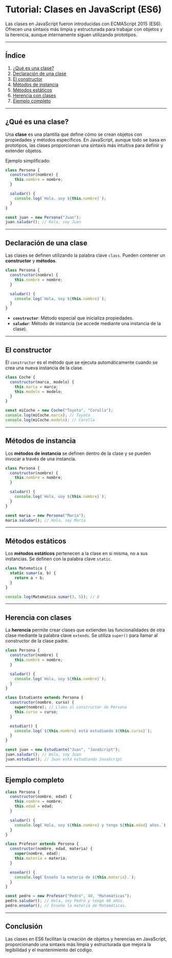 # Tutorial: Clases en JavaScript (ES6)

Las clases en JavaScript fueron introducidas con ECMAScript 2015 (ES6). Ofrecen una sintaxis más limpia y estructurada para trabajar con objetos y la herencia, aunque internamente siguen utilizando prototipos.

---

## Índice
1. [¿Qué es una clase?](#qué-es-una-clase)
2. [Declaración de una clase](#declaración-de-una-clase)
3. [El constructor](#el-constructor)
4. [Métodos de instancia](#métodos-de-instancia)
5. [Métodos estáticos](#métodos-estáticos)
6. [Herencia con clases](#herencia-con-clases)
7. [Ejemplo completo](#ejemplo-completo)

---

## ¿Qué es una clase?

Una **clase** es una plantilla que define cómo se crean objetos con propiedades y métodos específicos. En JavaScript, aunque todo se basa en prototipos, las clases proporcionan una sintaxis más intuitiva para definir y extender objetos.

Ejemplo simplificado:
```js
class Persona {
  constructor(nombre) {
    this.nombre = nombre;
  }

  saludar() {
    console.log(`Hola, soy ${this.nombre}`);
  }
}

const juan = new Persona("Juan");
juan.saludar(); // Hola, soy Juan
```

---

## Declaración de una clase

Las clases se definen utilizando la palabra clave `class`. Pueden contener un **constructor** y **métodos**.

```js
class Persona {
  constructor(nombre) {
    this.nombre = nombre;
  }

  saludar() {
    console.log(`Hola, soy ${this.nombre}`);
  }
}
```

- **`constructor`**: Método especial que inicializa propiedades.
- **`saludar`**: Método de instancia (se accede mediante una instancia de la clase).

---

## El constructor

El `constructor` es el método que se ejecuta automáticamente cuando se crea una nueva instancia de la clase.

```js
class Coche {
  constructor(marca, modelo) {
    this.marca = marca;
    this.modelo = modelo;
  }
}

const miCoche = new Coche("Toyota", "Corolla");
console.log(miCoche.marca); // Toyota
console.log(miCoche.modelo); // Corolla
```

---

## Métodos de instancia

Los **métodos de instancia** se definen dentro de la clase y se pueden invocar a través de una instancia.

```js
class Persona {
  constructor(nombre) {
    this.nombre = nombre;
  }

  saludar() {
    console.log(`Hola, soy ${this.nombre}`);
  }
}

const maria = new Persona("María");
maria.saludar(); // Hola, soy María
```

---

## Métodos estáticos

Los **métodos estáticos** pertenecen a la clase en sí misma, no a sus instancias. Se definen con la palabra clave `static`.

```js
class Matematica {
  static sumar(a, b) {
    return a + b;
  }
}

console.log(Matematica.sumar(3, 5)); // 8
```

---

## Herencia con clases

La **herencia** permite crear clases que extienden las funcionalidades de otra clase mediante la palabra clave `extends`. Se utiliza `super()` para llamar al constructor de la clase padre.

```js
class Persona {
  constructor(nombre) {
    this.nombre = nombre;
  }

  saludar() {
    console.log(`Hola, soy ${this.nombre}`);
  }
}

class Estudiante extends Persona {
  constructor(nombre, curso) {
    super(nombre); // Llama al constructor de Persona
    this.curso = curso;
  }

  estudiar() {
    console.log(`${this.nombre} está estudiando ${this.curso}`);
  }
}

const juan = new Estudiante("Juan", "JavaScript");
juan.saludar(); // Hola, soy Juan
juan.estudiar(); // Juan está estudiando JavaScript
```

---

## Ejemplo completo

```js
class Persona {
  constructor(nombre, edad) {
    this.nombre = nombre;
    this.edad = edad;
  }

  saludar() {
    console.log(`Hola, soy ${this.nombre} y tengo ${this.edad} años.`);
  }
}

class Profesor extends Persona {
  constructor(nombre, edad, materia) {
    super(nombre, edad);
    this.materia = materia;
  }

  enseñar() {
    console.log(`Enseño la materia de ${this.materia}.`);
  }
}

const pedro = new Profesor("Pedro", 40, "Matemáticas");
pedro.saludar(); // Hola, soy Pedro y tengo 40 años.
pedro.enseñar(); // Enseño la materia de Matemáticas.
```

---

## Conclusión

Las clases en ES6 facilitan la creación de objetos y herencias en JavaScript, proporcionando una sintaxis más limpia y estructurada que mejora la legibilidad y el mantenimiento del código.
